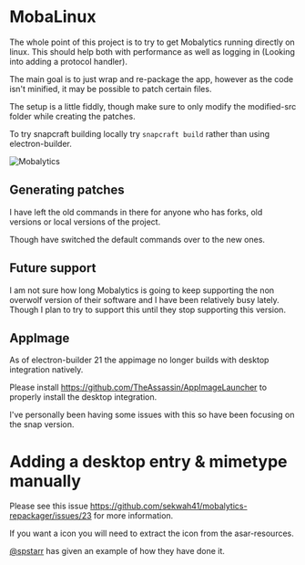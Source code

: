 MobaLinux
=========
The whole point of this project is to try to get Mobalytics running directly on linux.
This should help both with performance as well as logging in (Looking into adding a protocol handler).

The main goal is to just wrap and re-package the app, however as the code isn't minified, it may be possible to patch
certain files.


The setup is a little fiddly, though make sure to only modify the modified-src folder while creating the patches.

To try snapcraft building locally try `snapcraft build` rather than using electron-builder.

![Mobalytics](.github/images/img.png)

## Generating patches
I have left the old commands in there for anyone who has forks, old versions or local versions of the project.

Though have switched the default commands over to the new ones.

## Future support

I am not sure how long Mobalytics is going to keep supporting the non overwolf version of their software and I have been relatively busy lately.
Though I plan to try to support this until they stop supporting this version.

## AppImage
As of electron-builder 21 the appimage no longer builds with desktop integration natively.

Please install https://github.com/TheAssassin/AppImageLauncher to properly install the desktop integration.

I've personally been having some issues with this so have been focusing on the snap version.

# Adding a desktop entry & mimetype manually
Please see this issue https://github.com/sekwah41/mobalytics-repackager/issues/23 for more information.

If you want a icon you will need to extract the icon from the asar-resources.

[@spstarr](https://github.com/spstarr) has given an example of how they have done it.